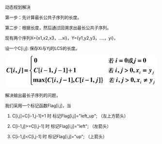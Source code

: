 动态规划解决

第一步：先计算最长公共子序列的长度。

第二步：根据长度，然后通过回溯求出最长公共子序列。

现有两个序列X={x1,x2,x3，...xi}，Y={y1,y2,y3，....，yi}，

设一个C[i,j]: 保存Xi与Yj的LCS的长度。

![CLS](CLS.png)

解决输出最长子序列的问题，

我们采用一个标记函数Flag[i,j]，当

1. C[i,j]=C[i-1,j-1]+1  时 标记Flag[i,j]="left_up";    （左上方箭头）

2. C[i-1,j]>=C[i,j-1]   时 标记Flag[i,j]="left";          （左箭头）

3. C[i-1,j]<C[i,j-1]     时 标记Flag[i,j]="up";            （上箭头）
